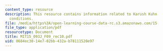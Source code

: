 ```yaml
---
content_type: resource
description: This resource contains information related to Karush Kuhn Tucker necessary
  conditions.
file: /media/https%3A/open-learning-course-data-rc.s3.amazonaws.com/15-093j-optimization-methods-fall-2009/0684ec3014e702bb432ab78111520e97_MIT15_093J_F09_rec10.pdf
file_type: application/pdf
resourcetype: Document
title: MIT15_093J_F09_rec10.pdf
uid: 0684ec30-14e7-02bb-432a-b78111520e97
---
```

